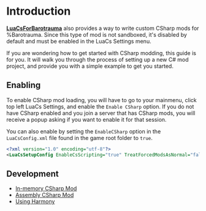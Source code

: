 # Introduction

**[LuaCsForBarotrauma](https://github.com/evilfactory/LuaCsForBarotrauma)** also provides a way to write custom CSharp mods for %Barotrauma. Since this type of mod is not sandboxed, it's disabled by default and must be enabled in the LuaCs Settings menu.

If you are wondering how to get started with CSharp modding, this guide is for you. It will walk you through the process of setting up a new C# mod project, and provide you with a simple example to get you started.

## Enabling

To enable CSharp mod loading, you will have to go to your mainmenu, click top left LuaCs Settings, and enable the `Enable CSharp` option. If you do not have CSharp enabled and you join a server that has CSharp mods, you will receive a popup asking if you want to enable it for that session.

You can also enable by setting the `EnableCSharp` option in the `LuaCsConfig.xml` file found in the game root folder to `true`.
```xml
<?xml version="1.0" encoding="utf-8"?>
<LuaCsSetupConfig EnableCsScripting="true" TreatForcedModsAsNormal="false" PreferToUseWorkshopLuaSetup="false" DisableErrorGUIOverlay="false" HideUserNames="true" />
```

## Development

- [In-memory CSharp Mod](md_manual_inmemorymod.html)
- [Assembly CSharp Mod](md_manual_assemblymod.html)
- [Using Harmony](md_manual_harmony.html)

